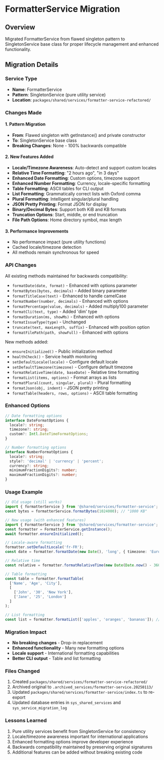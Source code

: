 # FormatterService Migration

## Overview
Migrated FormatterService from flawed singleton pattern to SingletonService base class for proper lifecycle management and enhanced functionality.

## Migration Details

### Service Type
- **Name**: FormatterService
- **Pattern**: SingletonService (pure utility service)
- **Location**: `packages/shared/services/formatter-service-refactored/`

### Changes Made

#### 1. Pattern Migration
- **From**: Flawed singleton with getInstance() and private constructor
- **To**: SingletonService base class
- **Breaking Changes**: None - 100% backwards compatible

#### 2. New Features Added
- **Locale/Timezone Awareness**: Auto-detect and support custom locales
- **Relative Time Formatting**: "2 hours ago", "in 3 days"
- **Enhanced Date Formatting**: Custom options, timezone support
- **Enhanced Number Formatting**: Currency, locale-specific formatting
- **Table Formatting**: ASCII tables for CLI output
- **List Formatting**: Grammatically correct lists with Oxford comma
- **Plural Formatting**: Intelligent singular/plural handling
- **JSON Pretty Printing**: Format JSON for display
- **Binary/Decimal Bytes**: Support both KiB and KB formats
- **Truncation Options**: Start, middle, or end truncation
- **File Path Options**: Home directory symbol, max length

#### 3. Performance Improvements
- No performance impact (pure utility functions)
- Cached locale/timezone detection
- All methods remain synchronous for speed

### API Changes
All existing methods maintained for backwards compatibility:
- `formatDate(date, format)` - Enhanced with options parameter
- `formatBytes(bytes, decimals)` - Added binary parameter
- `formatTitleCase(text)` - Enhanced to handle camelCase
- `formatNumber(number, decimals)` - Enhanced with options
- `formatPercentage(value, decimals)` - Added multiply100 parameter
- `formatCli(text, type)` - Added 'dim' type
- `formatDuration(ms, showMs)` - Enhanced with options
- `formatIssueType(type)` - Unchanged
- `truncate(text, maxLength, suffix)` - Enhanced with position option
- `formatFilePath(path, showFull)` - Enhanced with options

New methods added:
- `ensureInitialized()` - Public initialization method
- `healthCheck()` - Service health monitoring
- `setDefaultLocale(locale)` - Configure default locale
- `setDefaultTimezone(timezone)` - Configure default timezone
- `formatRelativeTime(date, baseDate)` - Relative time formatting
- `formatList(items, options)` - Format arrays as lists
- `formatPlural(count, singular, plural)` - Plural formatting
- `formatJson(obj, indent)` - JSON pretty printing
- `formatTable(headers, rows, options)` - ASCII table formatting

### Enhanced Options

```typescript
// Date formatting options
interface DateFormatOptions {
  locale?: string;
  timezone?: string;
  custom?: Intl.DateTimeFormatOptions;
}

// Number formatting options
interface NumberFormatOptions {
  locale?: string;
  style?: 'decimal' | 'currency' | 'percent';
  currency?: string;
  minimumFractionDigits?: number;
  maximumFractionDigits?: number;
}
```

### Usage Example

```typescript
// Old usage (still works)
import { formatterService } from '@shared/services/formatter-service';
const bytes = formatterService.formatBytes(1024000); // "1000 KB"

// New usage (with enhanced features)
import { FormatterService } from '@shared/services/formatter-service';
const formatter = FormatterService.getInstance();
await formatter.ensureInitialized();

// Locale-aware formatting
formatter.setDefaultLocale('fr-FR');
const date = formatter.formatDate(new Date(), 'long', { timezone: 'Europe/Paris' });

// Relative time
const relative = formatter.formatRelativeTime(new Date(Date.now() - 3600000)); // "1 hour ago"

// Table formatting
const table = formatter.formatTable(
  ['Name', 'Age', 'City'],
  [
    ['John', '30', 'New York'],
    ['Jane', '25', 'London']
  ]
);

// List formatting
const list = formatter.formatList(['apples', 'oranges', 'bananas']); // "apples, oranges, and bananas"
```

### Migration Impact
- **No breaking changes** - Drop-in replacement
- **Enhanced functionality** - Many new formatting options
- **Locale support** - International formatting capabilities
- **Better CLI output** - Table and list formatting

### Files Changed
1. Created `packages/shared/services/formatter-service-refactored/`
2. Archived original to `.archived_services/formatter-service.20250113/`
3. Updated `packages/shared/services/formatter-service/index.ts` to re-export
4. Updated database entries in `sys_shared_services` and `sys_service_migration_log`

### Lessons Learned
1. Pure utility services benefit from SingletonService for consistency
2. Locale/timezone awareness important for international applications
3. Enhanced formatting options improve developer experience
4. Backwards compatibility maintained by preserving original signatures
5. Additional features can be added without breaking existing code
